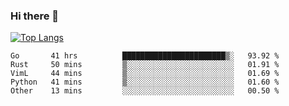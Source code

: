 ### Hi there 👋

<!--
**3Xpl0it3r/3Xpl0it3r** is a ✨ _special_ ✨ repository because its `README.md` (this file) appears on your GitHub profile.

Here are some ideas to get you started:

- 🔭 I’m currently working on ...
- 🌱 I’m currently learning ...
- 👯 I’m looking to collaborate on ...
- 🤔 I’m looking for help with ...
- 💬 Ask me about ...
- 📫 How to reach me: ...
- 😄 Pronouns: ...
- ⚡ Fun fact: ...
-->


[![Top Langs](https://github-readme-stats.vercel.app/api/top-langs/?username=3Xpl0it3r&layout=compact)](https://github.com/3Xpl0it3r/3Xpl0it3r)

<!--START_SECTION:waka-->
```text
Go       41 hrs          ███████████████████████▒░   93.92 % 
Rust     50 mins         ▒░░░░░░░░░░░░░░░░░░░░░░░░   01.91 % 
VimL     44 mins         ▒░░░░░░░░░░░░░░░░░░░░░░░░   01.69 % 
Python   41 mins         ▒░░░░░░░░░░░░░░░░░░░░░░░░   01.60 % 
Other    13 mins         ░░░░░░░░░░░░░░░░░░░░░░░░░   00.50 % 
```
<!--END_SECTION:waka-->
